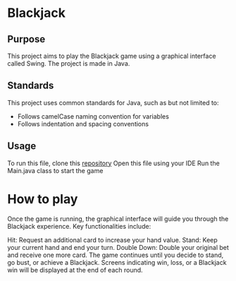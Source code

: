 # Blackjack

## Purpose
This project aims to play the Blackjack game using a graphical interface called Swing. The project is made in Java.

## Standards
This project uses common standards for Java, such as but not limited to:
 - Follows camelCase naming convention for variables
 - Follows indentation and spacing conventions

## Usage
To run this file, clone this [repository](https://github.com/Enskyu/Blackjack)
Open this file using your IDE
Run the Main.java class to start the game

# How to play
Once the game is running, the graphical interface will guide you through the Blackjack experience. Key functionalities include:

Hit: Request an additional card to increase your hand value.
Stand: Keep your current hand and end your turn.
Double Down: Double your original bet and receive one more card.
The game continues until you decide to stand, go bust, or achieve a Blackjack. Screens indicating win, loss, or a Blackjack win will be displayed at the end of each round.
